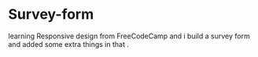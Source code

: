 # Survey-form
learning Responsive design  from FreeCodeCamp and  i build a survey form and added some extra things in that .
